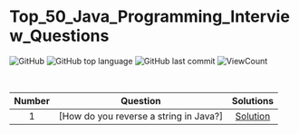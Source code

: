 # Top_50_Java_Programming_Interview_Questions


![GitHub](https://img.shields.io/github/license/hegdepavankumar/HackerRank-Solutions?style=flat)
![GitHub top language](https://img.shields.io/github/languages/top/hegdepavankumar/HackerRank-Solutions?style=flat)
![GitHub last commit](https://img.shields.io/github/last-commit/hegdepavankumar/HackerRank-Solutions?style=flat)
![ViewCount](https://views.whatilearened.today/views/github/hegdepavankumar/HackerRank-Solutions.svg?cache=remove)



<br>


| Number | Question| Solutions |
|:------:|------------|:---------:|
| 1 | [How do you reverse a string in Java?] | [Solution](https://github.com/hegdepavankumar/HackerRank-Solutions/blob/main/JAVA/Welcome%20to%20Java!.java)